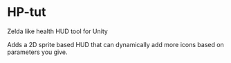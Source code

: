 # HP-tut
Zelda like health HUD tool for Unity

Adds a 2D sprite based HUD that can dynamically add more icons based on parameters you give.
